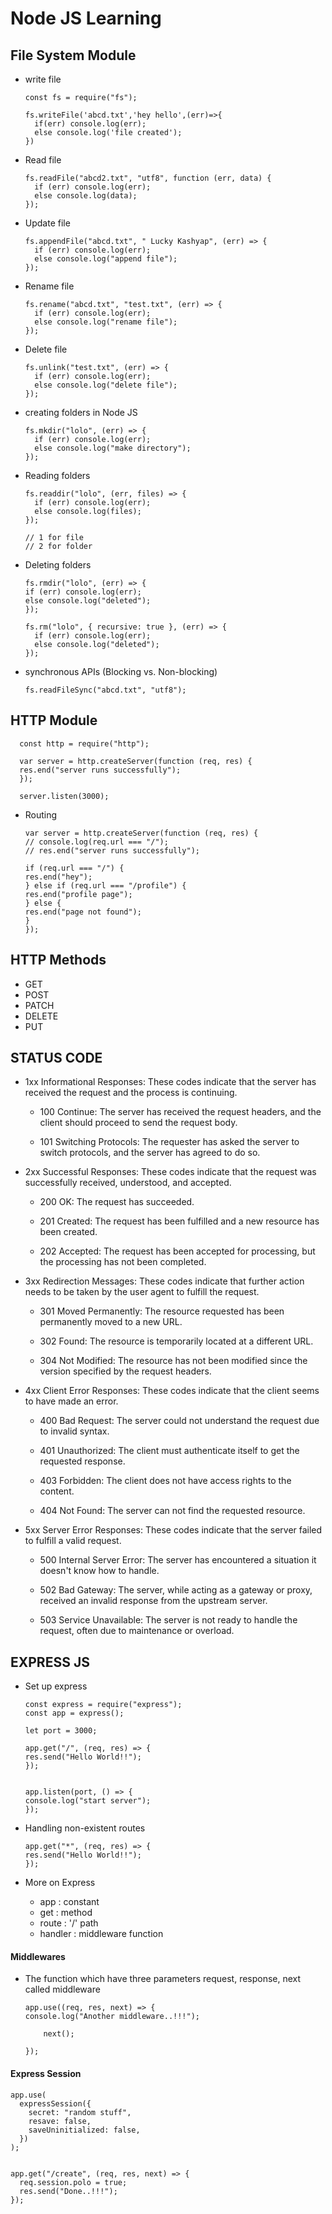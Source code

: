 # Node JS Learning

## File System Module

- write file

      const fs = require("fs");

      fs.writeFile('abcd.txt','hey hello',(err)=>{
        if(err) console.log(err);
        else console.log('file created');
      })

- Read file

      fs.readFile("abcd2.txt", "utf8", function (err, data) {
        if (err) console.log(err);
        else console.log(data);
      });

- Update file

      fs.appendFile("abcd.txt", " Lucky Kashyap", (err) => {
        if (err) console.log(err);
        else console.log("append file");
      });

- Rename file

      fs.rename("abcd.txt", "test.txt", (err) => {
        if (err) console.log(err);
        else console.log("rename file");
      });

- Delete file

      fs.unlink("test.txt", (err) => {
        if (err) console.log(err);
        else console.log("delete file");
      });

- creating folders in Node JS

      fs.mkdir("lolo", (err) => {
        if (err) console.log(err);
        else console.log("make directory");
      });

- Reading folders

      fs.readdir("lolo", (err, files) => {
        if (err) console.log(err);
        else console.log(files);
      });

      // 1 for file
      // 2 for folder

- Deleting folders

      fs.rmdir("lolo", (err) => {
      if (err) console.log(err);
      else console.log("deleted");
      });

      fs.rm("lolo", { recursive: true }, (err) => {
        if (err) console.log(err);
        else console.log("deleted");
      });

- synchronous APIs (Blocking vs. Non-blocking)

      fs.readFileSync("abcd.txt", "utf8");

## HTTP Module

      const http = require("http");

      var server = http.createServer(function (req, res) {
      res.end("server runs successfully");
      });

      server.listen(3000);

- Routing

      var server = http.createServer(function (req, res) {
      // console.log(req.url === "/");
      // res.end("server runs successfully");

      if (req.url === "/") {
      res.end("hey");
      } else if (req.url === "/profile") {
      res.end("profile page");
      } else {
      res.end("page not found");
      }
      });

## HTTP Methods

- GET
- POST
- PATCH
- DELETE
- PUT

## STATUS CODE

- 1xx Informational Responses: These codes indicate that the server has received the request and the process is continuing.

  - 100 Continue: The server has received the request headers, and the client should proceed to send the request body.

  - 101 Switching Protocols: The requester has asked the server to switch protocols, and the server has agreed to do so.

- 2xx Successful Responses: These codes indicate that the request was successfully received, understood, and accepted.

  - 200 OK: The request has succeeded.

  - 201 Created: The request has been fulfilled and a new resource has been created.

  - 202 Accepted: The request has been accepted for processing, but the processing has not been completed.

- 3xx Redirection Messages: These codes indicate that further action needs to be taken by the user agent to fulfill the request.

  - 301 Moved Permanently: The resource requested has been permanently moved to a new URL.

  - 302 Found: The resource is temporarily located at a different URL.

  - 304 Not Modified: The resource has not been modified since the version specified by the request headers.

- 4xx Client Error Responses: These codes indicate that the client seems to have made an error.

  - 400 Bad Request: The server could not understand the request due to invalid syntax.

  - 401 Unauthorized: The client must authenticate itself to get the requested response.

  - 403 Forbidden: The client does not have access rights to the content.

  - 404 Not Found: The server can not find the requested resource.

- 5xx Server Error Responses: These codes indicate that the server failed to fulfill a valid request.

  - 500 Internal Server Error: The server has encountered a situation it doesn't know how to handle.

  - 502 Bad Gateway: The server, while acting as a gateway or proxy, received an invalid response from the upstream server.

  - 503 Service Unavailable: The server is not ready to handle the request, often due to maintenance or overload.

## EXPRESS JS

- Set up express

      const express = require("express");
      const app = express();

      let port = 3000;

      app.get("/", (req, res) => {
      res.send("Hello World!!");
      });


      app.listen(port, () => {
      console.log("start server");
      });

- Handling non-existent routes

      app.get("*", (req, res) => {
      res.send("Hello World!!");
      });

- More on Express

  - app : constant
  - get : method
  - route : '/' path
  - handler : middleware function

#### Middlewares

- The function which have three parameters request, response, next called middleware

      app.use((req, res, next) => {
      console.log("Another middleware..!!!");

          next();

      });

#### Express Session

    app.use(
      expressSession({
        secret: "random stuff",
        resave: false,
        saveUninitialized: false,
      })
    );


    app.get("/create", (req, res, next) => {
      req.session.polo = true;
      res.send("Done..!!!");
    });
